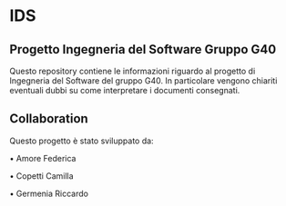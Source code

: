 # IDS

## Progetto Ingegneria del Software Gruppo G40

Questo repository contiene le informazioni riguardo al progetto di Ingegneria del Software del gruppo G40. In particolare vengono chiariti eventuali dubbi su come interpretare i documenti consegnati.

## Collaboration

Questo progetto è stato sviluppato da:

• Amore Federica

• Copetti Camilla

• Germenia Riccardo
